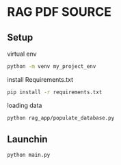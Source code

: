 # RAG PDF SOURCE

## Setup
virtual env
```bash
python -m venv my_project_env
```
install Requirements.txt
```bash
pip install -r requirements.txt
```
loading data
```bash
python rag_app/populate_database.py
```

## Launchin
```bash
python main.py
```
